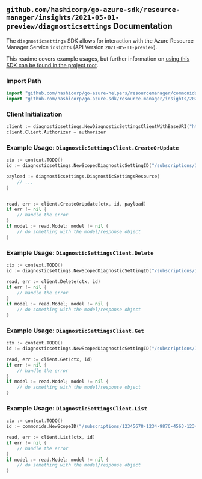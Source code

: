 
## `github.com/hashicorp/go-azure-sdk/resource-manager/insights/2021-05-01-preview/diagnosticsettings` Documentation

The `diagnosticsettings` SDK allows for interaction with the Azure Resource Manager Service `insights` (API Version `2021-05-01-preview`).

This readme covers example usages, but further information on [using this SDK can be found in the project root](https://github.com/hashicorp/go-azure-sdk/tree/main/docs).

### Import Path

```go
import "github.com/hashicorp/go-azure-helpers/resourcemanager/commonids"
import "github.com/hashicorp/go-azure-sdk/resource-manager/insights/2021-05-01-preview/diagnosticsettings"
```


### Client Initialization

```go
client := diagnosticsettings.NewDiagnosticSettingsClientWithBaseURI("https://management.azure.com")
client.Client.Authorizer = authorizer
```


### Example Usage: `DiagnosticSettingsClient.CreateOrUpdate`

```go
ctx := context.TODO()
id := diagnosticsettings.NewScopedDiagnosticSettingID("/subscriptions/12345678-1234-9876-4563-123456789012/resourceGroups/some-resource-group", "diagnosticSettingValue")

payload := diagnosticsettings.DiagnosticSettingsResource{
	// ...
}


read, err := client.CreateOrUpdate(ctx, id, payload)
if err != nil {
	// handle the error
}
if model := read.Model; model != nil {
	// do something with the model/response object
}
```


### Example Usage: `DiagnosticSettingsClient.Delete`

```go
ctx := context.TODO()
id := diagnosticsettings.NewScopedDiagnosticSettingID("/subscriptions/12345678-1234-9876-4563-123456789012/resourceGroups/some-resource-group", "diagnosticSettingValue")

read, err := client.Delete(ctx, id)
if err != nil {
	// handle the error
}
if model := read.Model; model != nil {
	// do something with the model/response object
}
```


### Example Usage: `DiagnosticSettingsClient.Get`

```go
ctx := context.TODO()
id := diagnosticsettings.NewScopedDiagnosticSettingID("/subscriptions/12345678-1234-9876-4563-123456789012/resourceGroups/some-resource-group", "diagnosticSettingValue")

read, err := client.Get(ctx, id)
if err != nil {
	// handle the error
}
if model := read.Model; model != nil {
	// do something with the model/response object
}
```


### Example Usage: `DiagnosticSettingsClient.List`

```go
ctx := context.TODO()
id := commonids.NewScopeID("/subscriptions/12345678-1234-9876-4563-123456789012/resourceGroups/some-resource-group")

read, err := client.List(ctx, id)
if err != nil {
	// handle the error
}
if model := read.Model; model != nil {
	// do something with the model/response object
}
```
